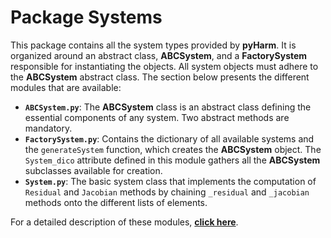 # Package Systems

This package contains all the system types provided by **pyHarm**. It is organized around an abstract class, **ABCSystem**, and a **FactorySystem** responsible for instantiating the objects. All system objects must adhere to the **ABCSystem** abstract class. The section below presents the different modules that are available:

- **`ABCSystem.py`**: The **ABCSystem** class is an abstract class defining the essential components of any system. Two abstract methods are mandatory.
- **`FactorySystem.py`**: Contains the dictionary of all available systems and the `generateSystem` function, which creates the **ABCSystem** object. The `System_dico` attribute defined in this module gathers all the **ABCSystem** subclasses available for creation.
- **`System.py`**: The basic system class that implements the computation of `Residual` and `Jacobian` methods by chaining `_residual` and `_jacobian` methods onto the different lists of elements.

For a detailed description of these modules, [**click here**](https://pyharm-saf.readthedocs.io/en/latest/Systems.html).